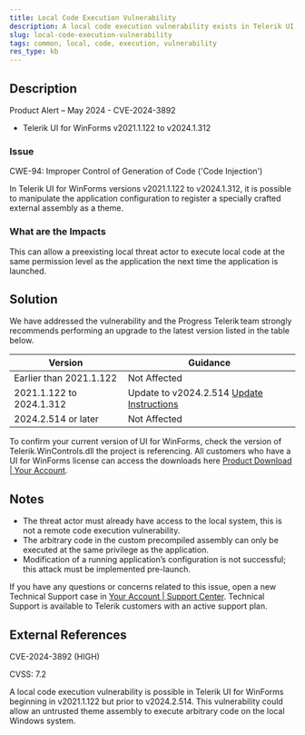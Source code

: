 ```yaml
---
title: Local Code Execution Vulnerability
description: A local code execution vulnerability exists in Telerik UI for WinForms v2021.1.122 to v2024.1.312
slug: local-code-execution-vulnerability
tags: common, local, code, execution, vulnerability
res_type: kb
---
```


## Description

Product Alert – May 2024 - CVE-2024-3892

- Telerik UI for WinForms v2021.1.122 to v2024.1.312

### Issue

CWE-94: Improper Control of Generation of Code ('Code Injection')

In Telerik UI for WinForms versions v2021.1.122 to v2024.1.312, it is possible to manipulate the application configuration to register a specially crafted external assembly as a theme.

### What are the Impacts

This can allow a preexisting local threat actor to execute local code at the same permission level as the application the next time the application is launched. 

## Solution

We have addressed the vulnerability and the Progress Telerik team strongly recommends performing an upgrade to the latest version listed in the table below.

| Version | Guidance |
|-----------|--------------|
| Earlier than 2021.1.122   | Not Affected |
| 2021.1.122 to 2024.1.312 | Update to v2024.2.514 [Update Instructions](https://docs.telerik.com/devtools/winforms/knowledge-base/how-to-upgrade-a-project) |
| 2024.2.514 or later | Not Affected |

To confirm your current version of UI for WinForms, check the version of Telerik.WinControls.dll the project is referencing. All customers who have a UI for WinForms license can access the downloads here [Product Download | Your Account](https://www.telerik.com/account/downloads/product-download?product=RCWF).

## Notes

- The threat actor must already have access to the local system, this is not a remote code execution vulnerability.
- The arbitrary code in the custom precompiled assembly can only be executed at the same privilege as the application.
- Modification of a running application’s configuration is not successful; this attack must be implemented pre-launch.

If you have any questions or concerns related to this issue, open a new Technical Support case in [Your Account | Support Center](https://www.telerik.com/account/support-center). Technical Support is available to Telerik customers with an active support plan.

## External References
CVE-2024-3892 (HIGH)

CVSS: 7.2

A local code execution vulnerability is possible in Telerik UI for WinForms beginning in v2021.1.122 but prior to v2024.2.514. This vulnerability could allow an untrusted theme assembly to execute arbitrary code on the local Windows system.
